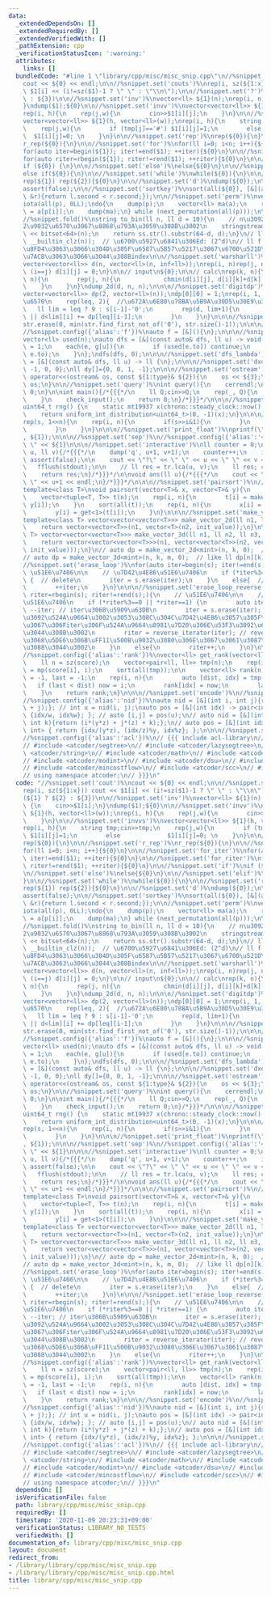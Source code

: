 ```yaml
---
data:
  _extendedDependsOn: []
  _extendedRequiredBy: []
  _extendedVerifiedWith: []
  _pathExtension: cpp
  _verificationStatusIcon: ':warning:'
  attributes:
    links: []
  bundledCode: "#line 1 \"library/cpp/misc/misc_snip.cpp\"\n//%snippet.set('cout')%\n\
    cout << ${0} << endl;\n\n//%snippet.set('couts')%\nrep(i, sz(${1:x})) cout <<\
    \ $1[i] << (i!=sz($1)-1 ? \" \" : \"\\n\");\n\n//%snippet.set('?')%\n(${1} ? ${2}\
    \ : ${3})\n\n//%snippet.set('inv')%\nvector<ll> ${1}(n);\nrep(i, n) {\n    cin>>$1[i];\n\
    }\ndump($1);${0}\n\n//%snippet.set('invv')%\nvector<vector<ll>> ${1}(h, vector<ll>(w));\n\
    rep(i, h){\n    rep(j,w){\n        cin>>$1[i][j];\n    }\n}\n\n//%snippet.set('invvs')%\n\
    vector<vector<ll>> ${1}(h, vector<ll>(w));\nrep(i, h){\n    string tmp;cin>>tmp;\n\
    \    rep(j,w){\n        if (tmp[j]=='#') $1[i][j]=1;\n        else           \
    \  $1[i][j]=0; \n    }\n}\n\n//%snippet.set('rep')%\nrep(${0}){\n}\n\n//%snippet.set('r_rep')%\n\
    r_rep(${0}){\n}\n\n//%snippet.set('for')%\nfor(ll i=0; i<n; i++){${0}\n}\n\n//%snippet.set('for_iter')%\n\
    for(auto iter=begin(${1}); iter!=end($1); ++iter){${0}\n}\n\n//%snippet.set('for_riter')%\n\
    for(auto riter=rbegin(${1}); riter!=rend($1); ++riter){${0}\n}\n\n//%snippet.set('if')%\n\
    if (${0}) {\n}\n\n//%snippet.set('else')%\nelse{${0}\n}\n\n//%snippet.set('elif')%\n\
    else if(${0}){\n}\n\n//%snippet.set('while')%\nwhile(${0}){\n}\n\n//%snippet.set('reprep')%\n\
    rep(${1}) rep(${2}){${0}\n}\n\n//%snippet.set('d')%\ndump(${0});\n\n//%snippet.set('af')%\n\
    assert(false);\n\n//%snippet.set('sortkey')%\nsort(all(${0}), [&](auto &l, auto\
    \ &r){return l.second < r.second;});\n\n//%snippet.set('perm')%\nvector<ll> p(n);\n\
    iota(all(p), 0LL);\ndo{\n    dump(p);\n    vector<ll> ma(a);\n    rep(i, n) ma[i]\
    \ = a[p[i]];\n    dump(ma);\n} while (next_permutation(all(p)));\n\n//%snippet.set('to_bin')%\n\
    //%snippet.fold()%\nstring to_bin(ll n, ll d = 10){\n    // n\u3092d\u6841\u306E\
    2\u9032\u6570\u3067\u8868\u793A\u3059\u308B\u3002\n    stringstream ss;\n    ss\
    \ << bitset<64>(n);\n    return ss.str().substr(64-d, d);\n}\n// ll d = (32 -\
    \ __builtin_clz(n));  // \u6700\u5927\u6841\u306Ed: (2^d)\n// ll f = N - d; to_bin()\u3067\
    \u8FD4\u3063\u3066\u304D\u305F\u6587\u5B57\u5217\u3067\u6700\u521D\u306B1\u304C\
    \u7ACB\u3063\u3066\u3044\u308Bindex\n\n//%snippet.set('warsharll')%\n// init\n\
    vector<vector<ll>> d(n, vector<ll>(n, inf<ll>));\nrep(i, n)rep(j, n){\n    if\
    \ (i==j) d[i][j] = 0;\n}\n\n// input\n${0};\n\n// calc\nrep(k, n){\n    rep(i,\
    \ n){\n        rep(j, n){\n            chmin(d[i][j], d[i][k]+d[k][j]);\n    \
    \    }\n    }\n}\ndump_2d(d, n, n);\n\n\n//%snippet.set('digitdp')%\nll n = sz(s);\n\
    vector<vector<ll>> dp(2, vector<ll>(n));\ndp[0][0] = 1;\nrep(i, 1, n+1){  //\u6841\
    \u6570\n    rep(leq, 2){  //\u672A\u6E80\u78BA\u5B9A\u30D5\u30E9\u30B0\n     \
    \   ll lim = leq ? 9 : s[i-1]-'0';\n        rep(d, lim+1){\n            dp[leq\
    \ || d<lim][i] += dp[leq][i-1];\n        }\n    }\n}\n\n\n//%snippet.set('remove_leading_zeros')%\n\
    str.erase(0, min(str.find_first_not_of('0'), str.size()-1));\n\n\n//%snippet.set('lambda')%\n\
    //%snippet.config({'alias':'f'})%\nauto f = [&](){\n};\n\n\n//%snippet.set('dfs_lambda_graph')%\n\
    vector<ll> used(n);\nauto dfs = [&](const auto& dfs, ll u) -> void {\n    used[u]\
    \ = 1;\n    each(e, g[u]){\n        if (used[e.to]) continue;\n        dfs(dfs,\
    \ e.to);\n    }\n};\ndfs(dfs, 0);\n\n\n//%snippet.set('dfs_lambda')%\nauto dfs\
    \ = [&](const auto& dfs, ll u) -> ll {\n};\n\n\n//%snippet.set('dxdy')%\nll dx[]={1,\
    \ -1, 0, 0};\nll dy[]={0, 0, 1, -1};\n\n\n//%snippet.set('ostream')%\nostream&\
    \ operator<<(ostream& os, const ${1:type}& ${2}){\n    os << ${3};\n    return\
    \ os;\n}\n\n//%snippet.set('query')%\nint query(){\n    cerrendl;\n\n    return\
    \ 0;\n}\n\nint main(){/*{{{*/\n    ll Q;cin>>Q;\n    rep(_, Q){\n        query();\n\
    \    }\n    check_input();\n    return 0;\n}/*}}}*/\n\n\n//%snippet.set('random_generator')%\n\
    uint64_t rng() {\n    static mt19937 x(chrono::steady_clock::now().time_since_epoch().count());\n\
    \    return uniform_int_distribution<uint64_t>(0, -1)(x);\n}\n\n\n//%snippet.set('bitall')%\n\
    rep(s, 1<<n){\n    rep(i, n){\n        if(s>>i&1){\n        }\n        else{\n\
    \        }\n    }\n}\n\n\n//%snippet.set('print_float')%\nprintf(\"%.12f\\n\"\
    , ${1});\n\n\n//%snippet.set('sep')%\n//%snippet.config({'alias':'<<'})%\n<< \"\
    \ \" << ${1}\n\n\n//%snippet.set('interactive')%\nll counter = 0;\nll query(ll\
    \ u, ll v){/*{{{*/\n    dump('q', u+1, v+1);\n    counter++;\n    if (counter>n/2)\
    \ assert(false);\n\n    cout << \"?\" << \" \" << u << \" \" << v << endl;\n \
    \   fflush(stdout);\n\n    // ll res = tr.lca(u, v);\n    ll res; cin>>res;\n\n\
    \    return res;\n}/*}}}*/\n\nvoid ans(ll u){/*{{{*/\n    cout << \"!\" << \"\
    \ \" << u+1 << endl;\n}/*}}}*/\n\n\n//%snippet.set('pairsort')%\n//%snippet.fold()%\n\
    template<class T>\nvoid pairsort(vector<T>& x, vector<T>& y){\n    ll n = sz(x);\n\
    \    vector<tuple<T, T>> t(n);\n    rep(i, n){\n        t[i] = make_tuple(x[i],\
    \ y[i]);\n    }\n    sort(all(t));\n    rep(i, n){\n        x[i] = get<0>(t[i]);\n\
    \        y[i] = get<1>(t[i]);\n    }\n}\n\n\n//%snippet.set('make_vector')%\n\
    template<class T> vector<vector<vector<T>>> make_vector_2d(ll n1, ll n2, T init_value){\n\
    \    return vector<vector<T>>(n1, vector<T>(n2, init_value));\n}\n\n\ntemplate<class\
    \ T> vector<vector<vector<T>>> make_vector_3d(ll n1, ll n2, ll n3, T init_value){\n\
    \    return vector<vector<vector<T>>>(n1, vector<vector<T>>(n2, vector<T>(n3,\
    \ init_value)));\n}\n// auto dp = make_vector_2d<mint>(n, k, 0);  // like ll dp[n][k];\n\
    // auto dp = make_vector_3d<mint>(n, k, m, 0);  // like ll dp[n][k][m];\n\n\n\
    //%snippet.set('erase_loop')%\nfor(auto iter=begin(s); iter!=end(s);){\n    //\
    \ \u51E6\u7406\n\n    // \u7D42\u4E86\u51E6\u7406\n    if (*iter%3==0 || *iter==1)\
    \ {  // delete\n        iter = s.erase(iter);\n    }\n    else{  // non-delete\n\
    \        ++iter;\n    }\n}\n\n\n//%snippet.set('erase_loop_reverse')%\nfor(auto\
    \ riter=rbegin(s); riter!=rend(s);){\n    // \u51E6\u7406\n\n    // \u7D42\u4E86\
    \u51E6\u7406\n    if (*riter%3==0 || *riter==1) {\n        auto iter = riter.base();\
    \ --iter; // iter\u306B\u5909\u63DB\n        iter = s.erase(iter); // \u8981\u7D20\
    \u3092\u524A\u9664\u3002\u3053\u308C\u304C\u7D42\u4E86\u3057\u305F\u6642\u70B9\
    \u3067\u306Fiter\u306F\u524A\u9664\u8981\u7D20\u306E\u53F3\u3092\u6307\u3057\u3066\
    \u3044\u308B\u3002\n        riter = reverse_iterator(iter); // reverse\u3059\u308B\
    \u3068\u5DE6\u306B\uFF11\u500B\u9032\u3080\u306E\u3067\u3061\u3087\u3046\u3069\
    \u3088\u3044\u3002\n    }\n    else{\n        riter++;\n    }\n}\n\n\n//%snippet.set('get_rank')%\n\
    //%snippet.config({'alias':'rank'})%\nvector<ll> get_rank(vector<ll>& score){\n\
    \    ll n = sz(score);\n    vector<pair<ll, ll>> tmp(n);\n    rep(i, n) tmp[i]\
    \ = mp(score[i], i);\n    sort(all(tmp));\n\n    vector<ll> rank(n);\n    ll now\
    \ = -1, last = -1;\n    rep(i, n){\n        auto [dist, idx] = tmp[i];\n     \
    \   if (last < dist) now = i;\n        rank[idx] = now;\n        last = dist;\n\
    \    }\n    return rank;\n}\n\n\n//%snippet.set('encode')%\n//%snippet.config({'alias':'id'})%\n\
    //%snippet.config({'alias':'nid'})%\nauto nid = [&](int i, int j){return (i*w\
    \ + j);}; // int u = nid(i, j);\nauto pos = [&](int idx) -> pair<int, int> { return\
    \ {idx/w, idx%w}; }; // auto [i,j] = pos(u);\n// auto nid = [&](int i, int j,\
    \ int k){return (i*(y*z) + j*(z) + k);};\n// auto pos = [&](int idx) -> pair<int,\
    \ int> { return {idx/(y*z), (idx/z)%y, idx%z}; };\n\n\n//%snippet.set('atcoder')%\n\
    //%snippet.config({'alias':'acl'})%\n// {{{ include acl-library\n// #include <atcoder/fenwicktree>\n\
    // #include <atcoder/segtree>\n// #include <atcoder/lazysegtree>\n// #include\
    \ <atcoder/string>\n// #include <atcoder/math>\n// #include <atcoder/convolution>\n\
    // #include <atcoder/modint>\n// #include <atcoder/dsu>\n// #include <atcoder/maxflow>\n\
    // #include <atcoder/mincostflow>\n// #include <atcoder/scc>\n// #include <atcoder/twosat>\n\
    // using namespace atcoder;\n// }}}\n"
  code: "//%snippet.set('cout')%\ncout << ${0} << endl;\n\n//%snippet.set('couts')%\n\
    rep(i, sz(${1:x})) cout << $1[i] << (i!=sz($1)-1 ? \" \" : \"\\n\");\n\n//%snippet.set('?')%\n\
    (${1} ? ${2} : ${3})\n\n//%snippet.set('inv')%\nvector<ll> ${1}(n);\nrep(i, n)\
    \ {\n    cin>>$1[i];\n}\ndump($1);${0}\n\n//%snippet.set('invv')%\nvector<vector<ll>>\
    \ ${1}(h, vector<ll>(w));\nrep(i, h){\n    rep(j,w){\n        cin>>$1[i][j];\n\
    \    }\n}\n\n//%snippet.set('invvs')%\nvector<vector<ll>> ${1}(h, vector<ll>(w));\n\
    rep(i, h){\n    string tmp;cin>>tmp;\n    rep(j,w){\n        if (tmp[j]=='#')\
    \ $1[i][j]=1;\n        else             $1[i][j]=0; \n    }\n}\n\n//%snippet.set('rep')%\n\
    rep(${0}){\n}\n\n//%snippet.set('r_rep')%\nr_rep(${0}){\n}\n\n//%snippet.set('for')%\n\
    for(ll i=0; i<n; i++){${0}\n}\n\n//%snippet.set('for_iter')%\nfor(auto iter=begin(${1});\
    \ iter!=end($1); ++iter){${0}\n}\n\n//%snippet.set('for_riter')%\nfor(auto riter=rbegin(${1});\
    \ riter!=rend($1); ++riter){${0}\n}\n\n//%snippet.set('if')%\nif (${0}) {\n}\n\
    \n//%snippet.set('else')%\nelse{${0}\n}\n\n//%snippet.set('elif')%\nelse if(${0}){\n\
    }\n\n//%snippet.set('while')%\nwhile(${0}){\n}\n\n//%snippet.set('reprep')%\n\
    rep(${1}) rep(${2}){${0}\n}\n\n//%snippet.set('d')%\ndump(${0});\n\n//%snippet.set('af')%\n\
    assert(false);\n\n//%snippet.set('sortkey')%\nsort(all(${0}), [&](auto &l, auto\
    \ &r){return l.second < r.second;});\n\n//%snippet.set('perm')%\nvector<ll> p(n);\n\
    iota(all(p), 0LL);\ndo{\n    dump(p);\n    vector<ll> ma(a);\n    rep(i, n) ma[i]\
    \ = a[p[i]];\n    dump(ma);\n} while (next_permutation(all(p)));\n\n//%snippet.set('to_bin')%\n\
    //%snippet.fold()%\nstring to_bin(ll n, ll d = 10){\n    // n\u3092d\u6841\u306E\
    2\u9032\u6570\u3067\u8868\u793A\u3059\u308B\u3002\n    stringstream ss;\n    ss\
    \ << bitset<64>(n);\n    return ss.str().substr(64-d, d);\n}\n// ll d = (32 -\
    \ __builtin_clz(n));  // \u6700\u5927\u6841\u306Ed: (2^d)\n// ll f = N - d; to_bin()\u3067\
    \u8FD4\u3063\u3066\u304D\u305F\u6587\u5B57\u5217\u3067\u6700\u521D\u306B1\u304C\
    \u7ACB\u3063\u3066\u3044\u308Bindex\n\n//%snippet.set('warsharll')%\n// init\n\
    vector<vector<ll>> d(n, vector<ll>(n, inf<ll>));\nrep(i, n)rep(j, n){\n    if\
    \ (i==j) d[i][j] = 0;\n}\n\n// input\n${0};\n\n// calc\nrep(k, n){\n    rep(i,\
    \ n){\n        rep(j, n){\n            chmin(d[i][j], d[i][k]+d[k][j]);\n    \
    \    }\n    }\n}\ndump_2d(d, n, n);\n\n\n//%snippet.set('digitdp')%\nll n = sz(s);\n\
    vector<vector<ll>> dp(2, vector<ll>(n));\ndp[0][0] = 1;\nrep(i, 1, n+1){  //\u6841\
    \u6570\n    rep(leq, 2){  //\u672A\u6E80\u78BA\u5B9A\u30D5\u30E9\u30B0\n     \
    \   ll lim = leq ? 9 : s[i-1]-'0';\n        rep(d, lim+1){\n            dp[leq\
    \ || d<lim][i] += dp[leq][i-1];\n        }\n    }\n}\n\n\n//%snippet.set('remove_leading_zeros')%\n\
    str.erase(0, min(str.find_first_not_of('0'), str.size()-1));\n\n\n//%snippet.set('lambda')%\n\
    //%snippet.config({'alias':'f'})%\nauto f = [&](){\n};\n\n\n//%snippet.set('dfs_lambda_graph')%\n\
    vector<ll> used(n);\nauto dfs = [&](const auto& dfs, ll u) -> void {\n    used[u]\
    \ = 1;\n    each(e, g[u]){\n        if (used[e.to]) continue;\n        dfs(dfs,\
    \ e.to);\n    }\n};\ndfs(dfs, 0);\n\n\n//%snippet.set('dfs_lambda')%\nauto dfs\
    \ = [&](const auto& dfs, ll u) -> ll {\n};\n\n\n//%snippet.set('dxdy')%\nll dx[]={1,\
    \ -1, 0, 0};\nll dy[]={0, 0, 1, -1};\n\n\n//%snippet.set('ostream')%\nostream&\
    \ operator<<(ostream& os, const ${1:type}& ${2}){\n    os << ${3};\n    return\
    \ os;\n}\n\n//%snippet.set('query')%\nint query(){\n    cerrendl;\n\n    return\
    \ 0;\n}\n\nint main(){/*{{{*/\n    ll Q;cin>>Q;\n    rep(_, Q){\n        query();\n\
    \    }\n    check_input();\n    return 0;\n}/*}}}*/\n\n\n//%snippet.set('random_generator')%\n\
    uint64_t rng() {\n    static mt19937 x(chrono::steady_clock::now().time_since_epoch().count());\n\
    \    return uniform_int_distribution<uint64_t>(0, -1)(x);\n}\n\n\n//%snippet.set('bitall')%\n\
    rep(s, 1<<n){\n    rep(i, n){\n        if(s>>i&1){\n        }\n        else{\n\
    \        }\n    }\n}\n\n\n//%snippet.set('print_float')%\nprintf(\"%.12f\\n\"\
    , ${1});\n\n\n//%snippet.set('sep')%\n//%snippet.config({'alias':'<<'})%\n<< \"\
    \ \" << ${1}\n\n\n//%snippet.set('interactive')%\nll counter = 0;\nll query(ll\
    \ u, ll v){/*{{{*/\n    dump('q', u+1, v+1);\n    counter++;\n    if (counter>n/2)\
    \ assert(false);\n\n    cout << \"?\" << \" \" << u << \" \" << v << endl;\n \
    \   fflush(stdout);\n\n    // ll res = tr.lca(u, v);\n    ll res; cin>>res;\n\n\
    \    return res;\n}/*}}}*/\n\nvoid ans(ll u){/*{{{*/\n    cout << \"!\" << \"\
    \ \" << u+1 << endl;\n}/*}}}*/\n\n\n//%snippet.set('pairsort')%\n//%snippet.fold()%\n\
    template<class T>\nvoid pairsort(vector<T>& x, vector<T>& y){\n    ll n = sz(x);\n\
    \    vector<tuple<T, T>> t(n);\n    rep(i, n){\n        t[i] = make_tuple(x[i],\
    \ y[i]);\n    }\n    sort(all(t));\n    rep(i, n){\n        x[i] = get<0>(t[i]);\n\
    \        y[i] = get<1>(t[i]);\n    }\n}\n\n\n//%snippet.set('make_vector')%\n\
    template<class T> vector<vector<vector<T>>> make_vector_2d(ll n1, ll n2, T init_value){\n\
    \    return vector<vector<T>>(n1, vector<T>(n2, init_value));\n}\n\n\ntemplate<class\
    \ T> vector<vector<vector<T>>> make_vector_3d(ll n1, ll n2, ll n3, T init_value){\n\
    \    return vector<vector<vector<T>>>(n1, vector<vector<T>>(n2, vector<T>(n3,\
    \ init_value)));\n}\n// auto dp = make_vector_2d<mint>(n, k, 0);  // like ll dp[n][k];\n\
    // auto dp = make_vector_3d<mint>(n, k, m, 0);  // like ll dp[n][k][m];\n\n\n\
    //%snippet.set('erase_loop')%\nfor(auto iter=begin(s); iter!=end(s);){\n    //\
    \ \u51E6\u7406\n\n    // \u7D42\u4E86\u51E6\u7406\n    if (*iter%3==0 || *iter==1)\
    \ {  // delete\n        iter = s.erase(iter);\n    }\n    else{  // non-delete\n\
    \        ++iter;\n    }\n}\n\n\n//%snippet.set('erase_loop_reverse')%\nfor(auto\
    \ riter=rbegin(s); riter!=rend(s);){\n    // \u51E6\u7406\n\n    // \u7D42\u4E86\
    \u51E6\u7406\n    if (*riter%3==0 || *riter==1) {\n        auto iter = riter.base();\
    \ --iter; // iter\u306B\u5909\u63DB\n        iter = s.erase(iter); // \u8981\u7D20\
    \u3092\u524A\u9664\u3002\u3053\u308C\u304C\u7D42\u4E86\u3057\u305F\u6642\u70B9\
    \u3067\u306Fiter\u306F\u524A\u9664\u8981\u7D20\u306E\u53F3\u3092\u6307\u3057\u3066\
    \u3044\u308B\u3002\n        riter = reverse_iterator(iter); // reverse\u3059\u308B\
    \u3068\u5DE6\u306B\uFF11\u500B\u9032\u3080\u306E\u3067\u3061\u3087\u3046\u3069\
    \u3088\u3044\u3002\n    }\n    else{\n        riter++;\n    }\n}\n\n\n//%snippet.set('get_rank')%\n\
    //%snippet.config({'alias':'rank'})%\nvector<ll> get_rank(vector<ll>& score){\n\
    \    ll n = sz(score);\n    vector<pair<ll, ll>> tmp(n);\n    rep(i, n) tmp[i]\
    \ = mp(score[i], i);\n    sort(all(tmp));\n\n    vector<ll> rank(n);\n    ll now\
    \ = -1, last = -1;\n    rep(i, n){\n        auto [dist, idx] = tmp[i];\n     \
    \   if (last < dist) now = i;\n        rank[idx] = now;\n        last = dist;\n\
    \    }\n    return rank;\n}\n\n\n//%snippet.set('encode')%\n//%snippet.config({'alias':'id'})%\n\
    //%snippet.config({'alias':'nid'})%\nauto nid = [&](int i, int j){return (i*w\
    \ + j);}; // int u = nid(i, j);\nauto pos = [&](int idx) -> pair<int, int> { return\
    \ {idx/w, idx%w}; }; // auto [i,j] = pos(u);\n// auto nid = [&](int i, int j,\
    \ int k){return (i*(y*z) + j*(z) + k);};\n// auto pos = [&](int idx) -> pair<int,\
    \ int> { return {idx/(y*z), (idx/z)%y, idx%z}; };\n\n\n//%snippet.set('atcoder')%\n\
    //%snippet.config({'alias':'acl'})%\n// {{{ include acl-library\n// #include <atcoder/fenwicktree>\n\
    // #include <atcoder/segtree>\n// #include <atcoder/lazysegtree>\n// #include\
    \ <atcoder/string>\n// #include <atcoder/math>\n// #include <atcoder/convolution>\n\
    // #include <atcoder/modint>\n// #include <atcoder/dsu>\n// #include <atcoder/maxflow>\n\
    // #include <atcoder/mincostflow>\n// #include <atcoder/scc>\n// #include <atcoder/twosat>\n\
    // using namespace atcoder;\n// }}}\n"
  dependsOn: []
  isVerificationFile: false
  path: library/cpp/misc/misc_snip.cpp
  requiredBy: []
  timestamp: '2020-11-09 20:23:31+09:00'
  verificationStatus: LIBRARY_NO_TESTS
  verifiedWith: []
documentation_of: library/cpp/misc/misc_snip.cpp
layout: document
redirect_from:
- /library/library/cpp/misc/misc_snip.cpp
- /library/library/cpp/misc/misc_snip.cpp.html
title: library/cpp/misc/misc_snip.cpp
---
```

